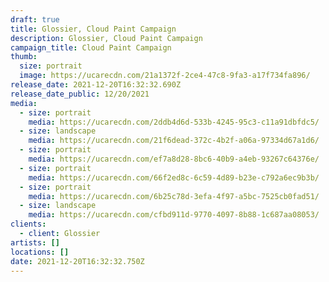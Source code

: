 ```yaml
---
draft: true
title: Glossier, Cloud Paint Campaign
description: Glossier, Cloud Paint Campaign
campaign_title: Cloud Paint Campaign
thumb:
  size: portrait
  image: https://ucarecdn.com/21a1372f-2ce4-47c8-9fa3-a17f734fa896/
release_date: 2021-12-20T16:32:32.690Z
release_date_public: 12/20/2021
media:
  - size: portrait
    media: https://ucarecdn.com/2ddb4d6d-533b-4245-95c3-c11a91dbfdc5/
  - size: landscape
    media: https://ucarecdn.com/21f6dead-372c-4b2f-a06a-97334d67a1d6/
  - size: portrait
    media: https://ucarecdn.com/ef7a8d28-8bc6-40b9-a4eb-93267c64376e/
  - size: portrait
    media: https://ucarecdn.com/66f2ed8c-6c59-4d89-b23e-c792a6ec9b3b/
  - size: portrait
    media: https://ucarecdn.com/6b25c78d-3efa-4f97-a5bc-7525cb0fad51/
  - size: landscape
    media: https://ucarecdn.com/cfbd911d-9770-4097-8b88-1c687aa08053/
clients:
  - client: Glossier
artists: []
locations: []
date: 2021-12-20T16:32:32.750Z
---
```

